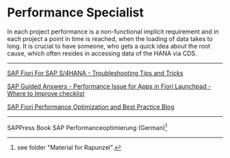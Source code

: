 # Performance Specialist

In each project performance is a non-functional implicit requirement and in each project a point in time is reached, when the loading of data takes to long. It is crucial to have someone, who gets a quick idea about the root cause, which often resides in accessing data of the HANA via CDS.

---

[SAP Fiori For SAP S/4HANA - Troubleshooting Tips and Tricks](https://www.sap.com/documents/2017/11/9abe236d-df7c-0010-82c7-eda71af511fa.html)

[SAP Guided Answers - Performance Issue for Apps in Fiori Launchpad - Where to Improve checklist](https://gad5158842f.us2.hana.ondemand.com/dtp/viewer/#/tree/1775/actions/22992)

[SAP Fiori Performance Optimization and Best Practice Blog](https://blogs.sap.com/2021/09/21/sap-fiori-for-sap-s-4hana-performance-optimization-and-best-practice-part-1-tools-and-tracing/)

---

SAPPress Book SAP Performanceoptimierung (German)[^1]

[^1]: see folder "Material for Rapunzel".
